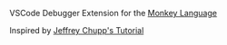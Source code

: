 VSCode Debugger Extension for the [Monkey Language](https://github.com/moritz-tiesler/monkey)

Inspired by [Jeffrey Chupp's Tutorial](https://github.com/semanticart/minimum-viable-vscode-language-server-extension)
